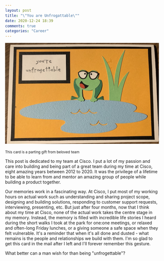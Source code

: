 ```yaml
---
layout: post
title: "\"You are Unfrogattable\""
date: 2020-12-24 18:39
comments: true
categories: "Career"
---
```


![card](/images/CiscoCard.jpg)

<small>This card is a parting gift from beloved team</small>

This post is dedicated to my team at Cisco. I put a lot of my passion and care into building and being part of a great team during my time at Cisco, eight amazing years between 2012 to 2020. It was the privilege of a lifetime to be able to learn from and mentor an amazing group of people while building a product together.

Our memories work in a fascinating way. At Cisco, I put most of my working hours on actual work such as understanding and sharing project scope, designing and building solutions, responding to customer support requests, interviewing, presenting, etc. But just after four months, now that I think about my time at Cisco, none of the actual work takes the centre stage in my memory. Instead, the memory is filled with incredible life stories I heard during the short walks I took at the park for one:one meetings, or relaxed and often-long Friday lunches, or a giving someone a safe space when they felt vulnerable. It's a reminder that when it's all done and dusted - what remains is the people and relationships we build with them. I'm so glad to get this card in the mail after I left and I'll forever remember this gesture. 

What better can a man wish for than being "unfrogettable"?
